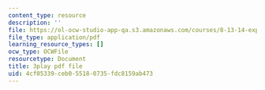 ```yaml
---
content_type: resource
description: ''
file: https://ol-ocw-studio-app-qa.s3.amazonaws.com/courses/8-13-14-experimental-physics-i-ii-junior-lab-fall-2016-spring-2017/4cf05339ceb055180735fdc8159ab473_fSxEbNrIj2M.pdf
file_type: application/pdf
learning_resource_types: []
ocw_type: OCWFile
resourcetype: Document
title: 3play pdf file
uid: 4cf05339-ceb0-5518-0735-fdc8159ab473
---
```

